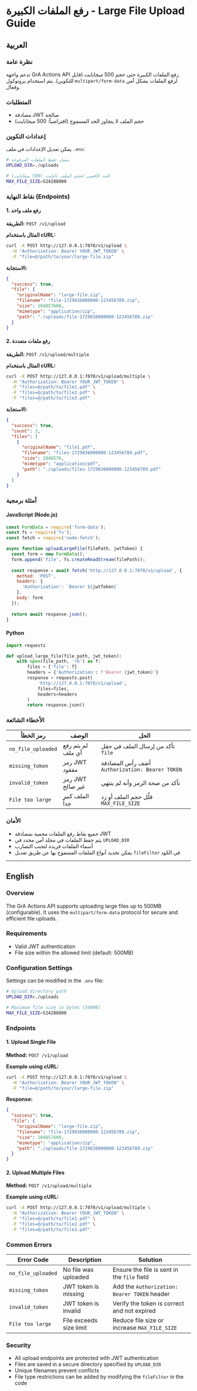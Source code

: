 # رفع الملفات الكبيرة - Large File Upload Guide

## العربية

### نظرة عامة
تدعم واجهة GrA Actions API رفع الملفات الكبيرة حتى حجم 500 ميجابايت (قابل للتكوين). يتم استخدام بروتوكول `multipart/form-data` لرفع الملفات بشكل آمن وفعال.

### المتطلبات
- مصادقة JWT صالحة
- حجم الملف لا يتجاوز الحد المسموح (افتراضياً: 500 ميجابايت)

### إعدادات التكوين
يمكن تعديل الإعدادات في ملف `.env`:

```bash
# مسار حفظ الملفات المرفوعة
UPLOAD_DIR=./uploads

# الحد الأقصى لحجم الملف بالبايت (500 ميجابايت)
MAX_FILE_SIZE=524288000
```

### نقاط النهاية (Endpoints)

#### 1. رفع ملف واحد
**الطريقة:** `POST /v1/upload`

**المثال باستخدام cURL:**
```bash
curl -X POST http://127.0.0.1:7070/v1/upload \
  -H "Authorization: Bearer YOUR_JWT_TOKEN" \
  -F "file=@/path/to/your/large-file.zip"
```

**الاستجابة:**
```json
{
  "success": true,
  "file": {
    "originalName": "large-file.zip",
    "filename": "file-1729836000000-123456789.zip",
    "size": 104857600,
    "mimetype": "application/zip",
    "path": "./uploads/file-1729836000000-123456789.zip"
  }
}
```

#### 2. رفع ملفات متعددة
**الطريقة:** `POST /v1/upload/multiple`

**المثال باستخدام cURL:**
```bash
curl -X POST http://127.0.0.1:7070/v1/upload/multiple \
  -H "Authorization: Bearer YOUR_JWT_TOKEN" \
  -F "files=@/path/to/file1.pdf" \
  -F "files=@/path/to/file2.pdf" \
  -F "files=@/path/to/file3.pdf"
```

**الاستجابة:**
```json
{
  "success": true,
  "count": 3,
  "files": [
    {
      "originalName": "file1.pdf",
      "filename": "files-1729836000000-123456789.pdf",
      "size": 2048576,
      "mimetype": "application/pdf",
      "path": "./uploads/files-1729836000000-123456789.pdf"
    }
  ]
}
```

### أمثلة برمجية

#### JavaScript (Node.js)
```javascript
const FormData = require('form-data');
const fs = require('fs');
const fetch = require('node-fetch');

async function uploadLargeFile(filePath, jwtToken) {
  const form = new FormData();
  form.append('file', fs.createReadStream(filePath));
  
  const response = await fetch('http://127.0.0.1:7070/v1/upload', {
    method: 'POST',
    headers: {
      'Authorization': `Bearer ${jwtToken}`
    },
    body: form
  });
  
  return await response.json();
}
```

#### Python
```python
import requests

def upload_large_file(file_path, jwt_token):
    with open(file_path, 'rb') as f:
        files = {'file': f}
        headers = {'Authorization': f'Bearer {jwt_token}'}
        response = requests.post(
            'http://127.0.0.1:7070/v1/upload',
            files=files,
            headers=headers
        )
        return response.json()
```

### الأخطاء الشائعة

| رمز الخطأ | الوصف | الحل |
|----------|-------|------|
| `no_file_uploaded` | لم يتم رفع أي ملف | تأكد من إرسال الملف في حقل `file` |
| `missing_token` | رمز JWT مفقود | أضف رأس المصادقة `Authorization: Bearer TOKEN` |
| `invalid_token` | رمز JWT غير صالح | تأكد من صحة الرمز وأنه لم ينتهي |
| `File too large` | الملف كبير جداً | قلّل حجم الملف أو زد `MAX_FILE_SIZE` |

### الأمان
- جميع نقاط رفع الملفات محمية بمصادقة JWT
- يتم حفظ الملفات في مجلد آمن محدد في `UPLOAD_DIR`
- أسماء الملفات فريدة لتجنب التضارب
- يمكن تحديد أنواع الملفات المسموح بها عن طريق تعديل `fileFilter` في الكود

---

## English

### Overview
The GrA Actions API supports uploading large files up to 500MB (configurable). It uses the `multipart/form-data` protocol for secure and efficient file uploads.

### Requirements
- Valid JWT authentication
- File size within the allowed limit (default: 500MB)

### Configuration Settings
Settings can be modified in the `.env` file:

```bash
# Upload directory path
UPLOAD_DIR=./uploads

# Maximum file size in bytes (500MB)
MAX_FILE_SIZE=524288000
```

### Endpoints

#### 1. Upload Single File
**Method:** `POST /v1/upload`

**Example using cURL:**
```bash
curl -X POST http://127.0.0.1:7070/v1/upload \
  -H "Authorization: Bearer YOUR_JWT_TOKEN" \
  -F "file=@/path/to/your/large-file.zip"
```

**Response:**
```json
{
  "success": true,
  "file": {
    "originalName": "large-file.zip",
    "filename": "file-1729836000000-123456789.zip",
    "size": 104857600,
    "mimetype": "application/zip",
    "path": "./uploads/file-1729836000000-123456789.zip"
  }
}
```

#### 2. Upload Multiple Files
**Method:** `POST /v1/upload/multiple`

**Example using cURL:**
```bash
curl -X POST http://127.0.0.1:7070/v1/upload/multiple \
  -H "Authorization: Bearer YOUR_JWT_TOKEN" \
  -F "files=@/path/to/file1.pdf" \
  -F "files=@/path/to/file2.pdf" \
  -F "files=@/path/to/file3.pdf"
```

### Common Errors

| Error Code | Description | Solution |
|-----------|-------------|----------|
| `no_file_uploaded` | No file was uploaded | Ensure the file is sent in the `file` field |
| `missing_token` | JWT token is missing | Add the `Authorization: Bearer TOKEN` header |
| `invalid_token` | JWT token is invalid | Verify the token is correct and not expired |
| `File too large` | File exceeds size limit | Reduce file size or increase `MAX_FILE_SIZE` |

### Security
- All upload endpoints are protected with JWT authentication
- Files are saved in a secure directory specified by `UPLOAD_DIR`
- Unique filenames prevent conflicts
- File type restrictions can be added by modifying the `fileFilter` in the code
